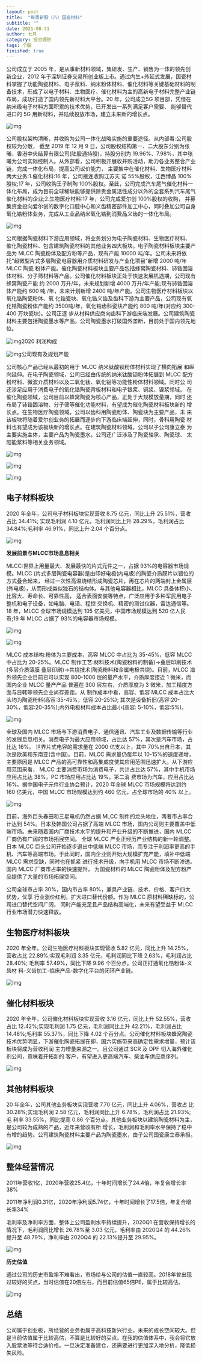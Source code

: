 ```yaml
---
layout: post
title:  "每周新股（八）国瓷材料"
subtitle: ""
date: 2021-08-31
author: 七月
category: 投资理财
tags: 个股
finished: true
---
```


公司成立于 2005 年，是从事新材料领域，集研发、生产、销售为一体的领先创新企业，2012 年于深圳证券交易所创业板上市。通过内生+外延式发展，国瓷材料掌握了功能陶瓷材料、电子浆料、纳米粉体材料、催化材料等关键基础材料的制备技术，形成了以电子材料、生物医疗、催化材料为主的高新电子材料完整产业链布局，成功打造了国内领先新材料大平台。20 年，公司成立5G 项目部，凭借在纳米级电子材料方面积累的技术优势，已开发出一系列满足客户需要、 能够替代进口的 5G 用新材料，并陆续投放市场，建立未来新的增长点。

![img](/img/2021-08-31-Guocicailiao_300285/v2-020e853ca582c99e879304e87b8109e9_720w-20210917144948177.png)

公司股权架构清晰，并收购为公司一体化战略实施的重要途径。从内部看:公司股权较为分散， 截至 2019 年 12 月 9 日，公司股权结构第一、二大股东分别为张曦、香港中央结算有限公司(陆股通持股)，持股分别为 19.96%、7.98%，其中张曦为公司实际控制人。从外部看，公司积极开展收并购活动，助力各业务整合产业链，完成一体化布局，提高公司议价能力， 主要集中在催化材料、生物医疗材料两大业务:1.催化材料:16 年，公司接连收购江苏天 诺 55%股权，江西博晶 100%股权;17 年，公司收购王子制陶 100%股权。至此，公司完成汽车尾气催化材料一体化布局，成为目前全球稀缺能够提供除贵金属活性成分以外的全套系列汽车尾气催化材料的企业;2.生物医疗材料:17 年，公司完成爱尔创 100%股权的收购， 并募集资金投向爱尔创的数字化口腔中心和义齿精密部件加工中心，同时叠加公司自身氧化锆粉体业务，完成从工业品纳米氧化锆到消费品义齿的一体化布局。

![img](/img/2021-08-31-Guocicailiao_300285/v2-4ee446e2376bde6c7eb4cc16b0c4ece5_720w.png)

公司根据陶瓷材料下游应用领域，将业务划分为电子陶瓷材料、生物医疗材料、 催化陶瓷材料、包含建筑陶瓷材料的其他业务四大板块。电子陶瓷材料板块主要产品为 MLCC 陶瓷粉体及配方粉等产品，现有产能 10000 吨/年。公司未来将依托“超微型片式多层陶瓷电容器用介质材料研发与产业化项目”新增 2000 吨/年 MLCC 陶瓷 粉体产能。催化陶瓷材料板块主要产品包括蜂窝陶瓷材料、铈锆固溶体材料、分子筛材料等产品。公司催化材料板块正处于快速发展机遇期，公司现有蜂窝陶瓷产能 约 2000 万升/年，未来规划新增 4000 万升/年产能;现有铈锆固溶体产能约 600 吨 /年，未来计划新增 2400 吨/年产能。公司生物医疗材料板块以氧化锆陶瓷粉体、氧 化锆瓷块、氧化锆义齿及齿科下游为主要产品，公司现有氧化锆陶瓷粉体产能约 3500吨/年，氧化锆齿科瓷块产能约 800 吨/年(对应约 300-400 万块瓷块)。公司正逐 步从材料供应商向齿科下游临床端发展。公司建筑陶瓷材料主要包括陶瓷墨水等产品，公司陶瓷墨水打破国外垄断，目前处于国内领先地位。

![img](/img/2021-08-31-Guocicailiao_300285/v2-7a8e38b0a68af0c092939fc60c04a620_720w.png)2020 利润构成

![img](/img/2021-08-31-Guocicailiao_300285/v2-5915d530950075cb12f731df63addcfa_720w.png)公司现有及规划产能

公司核心产品已经从最初的用于 MLCC 纳米钛酸钡粉体材料实现了横向拓展 和纵向延伸。在电子陶瓷领域，公司已经由传统的纳米钛酸钡粉体拓展到 MLCC 配方粉材料、微波介质材料以及二氧化钛、氧化铝等功能性粉体材料领域。同时公 司还涉足应用于消费电子的氧化锆陶瓷背板材料和电子银浆、铜浆、镍浆领域。 在催化陶瓷领域，公司目前以蜂窝陶瓷为核心产品，正处于大规模放量期，同时 还布局了铈锆固溶物、分子筛等催化功能材料，有望成为催化陶瓷材料板块新的 增长点。在生物医疗陶瓷领域，公司以齿科用陶瓷粉体、陶瓷块为主要产品，未 来该板块将随着爱尔创业务的拓展而逐步向下游临床端延伸，同时，骨科用陶瓷 材料也有望成为该板块新的增长点。在建筑陶瓷材料领域，公司以子公司康立泰 为主要实施主体，主要产品为陶瓷墨水。公司还广泛涉及了陶瓷轴承、陶瓷球、 太阳能浆料等相关业务领域。

![img](/img/)

![img](/img/2021-08-31-Guocicailiao_300285/v2-452a20eb3a2c65f0bc30eb9328e4a000_720w.png)

![img](https://pic4.zhimg.com/80/v2-cbcce32be1854499f793fda5e53943e3_720w.jpg)

## 电子材料板块

2020 年全年，公司电子材料板块实现营收 8.75 亿元，同比上升 25.51%，营收 占比 34.41%; 实现毛利润 4.10 亿元，毛利润同比上升 28.29%，毛利润占比 34.84%;毛利率 46.91%，同比上升 2.04 个百分点。

![img](/img/2021-08-31-Guocicailiao_300285/v2-6c5ff786bbdde48859bec1354316dadb_720w.png)

**发展前景与MLCC市场息息相关**

MLCC:世界上用量最大、发展最快的片式元件之一，占据 93%的电容器市场规模。MLCC (片式多层陶瓷电容器)是由印好电极(内电极)的陶瓷介质膜片以错位的方式叠合起来， 经过一次性高温烧结形成陶瓷芯片，再在芯片的两端封上金属层(外电极)，从而形成类似独石的结构体。与其他电容器相比，MLCC 具备体积小、比容大、寿命长、可靠性高， 适合表面安装等特点，广泛应用于多种军民用电子整机和电子设备，如电脑、电话、程控 交换机、精密的测试仪器，雷达通信等。18 年，MLCC 全球市场规模达到 105 亿美元，中国市场规模达到 520 亿人民币;19 年 MLCC 占据了 93%的电容器市场规模。

![img](/img/021-08-31-Guocicailiao_300285/v2-f31d5a1524dd52bcd2568ee66a0dd616_720w.png "(左）平行板电容器结构图（右)MLCC结构图")

![img](/img/2021-08-31-Guocicailiao_300285/v2-90608f23cca4096782d274bf0065d389_720w.png "2019 年全球各类电容器市场规模占比")

MLCC 成本结构:粉体为主要成本，高容 MLCC 中占比为 35-45%，低容 MLCC 中占比为 20-25%。MLCC 制作工艺:材料技术(陶瓷粉料的制备)→叠层印刷技术(多层介质薄膜 叠层印刷)→共烧技术(陶瓷粉料和金属电极共烧)。目前，MLCC 海外领先企业目前已可以实现 800-1000 层的量产水平，介质厚度接近 1 微米，而国内企业 MLCC 量产产品 普遍在 300 层左右，介质厚度为 3 微米，加工精度方面与日韩等领先企业尚存差距。从 制作成本中看，高容、低容 MLCC 成本占比大头均为陶瓷粉料(高容:35-45%，低容:20-25%); 其次是设备折旧(高容:20-30%，低容:20-35%);内外电极材料成本占比最小(高容: 5-10%，低容:5%)。

![img](/img/2021-08-31-Guocicailiao_300285/)

全球及国内 MLCC 市场与下游消费电子、通信通讯、汽车工业及数据传输等行业的发展息息相关。消费电子为最大应用领域，占比达 57%，其次是汽车市场，占比达 16%。 世界片式电容的需求量在 2000 亿支以上，其中 70%出自日本，其次是欧美和东南亚(含中国)。目前，MLCC 需求量仍每年以 10-15%的速度递增，主要原因是 MLCC 产品的高可靠性和高集成度使其应用范围迅速扩大。从下游应用范围来看， MLCC 主要消费市场为消费电子，共计占比达 57%，其中手机市场应用占比达 38%，PC 市场应用占比达 19%，第二消 费市场为汽车，应用占比达 16%。据中国电子元件行业协会预计，2020 年全球 MLCC 市场规模将达到约 160 亿美元，中国 MLCC 市场规模达到约 460 亿元，占全球市场的 40% 以上。

![img](/img/2021-08-31-Guocicailiao_300285/v2-1fc88f370ab8f57d9977dab71020bd5a_720w.png)

目前，海外巨头春田和三星电机仍然占据 MLCC 制件的龙头地位，两者市占率合计达到 54%。日本及韩国公司占据了高端 MLCC 市场，国内公司则主要覆盖中低端市场。未来随着国内厂商技术水平的提升和产业升级的不断推进，国内 MLCC 厂商仍有广阔的市场拓展空间。
全球 MLCC 产业正经历产业结构的新一轮调整。日本 MLCC 巨头公司开始逐步退出中低端 MLCC 市场，而专注于利润率更高的手机、汽车等高端市场。于此同时，国内企业则开始大规模扩充产能，填补中低端 MLCC 需求空缺，同时也在抓紧 进行技术升级，向手机用 MLCC 市场不断渗透。国内 MLCC 厂商市占率的快速提升， 为国瓷材料的 MLCC 陶瓷粉体及配方粉产品提供了大量的市场拓展空间。

公司全球市占率 30%，国内市占率 80%，兼具产业链、技术、价格、客户四大优势，优享 行业涨价红利，扩大进口替代份额。作为 MLCC 原材料稀缺标的，公司进口替代空间广阔， 同时产能充足且产品结构高端化，未来有望受益于 MLCC 行业市场潜力快速释放。

## 生物医疗材料板块

2020 年全年，公司生物医疗材料板块实现营收 5.82 亿元，同比上升 14.25%， 营收占比 22.89%;实现毛利润 3.35 亿元，毛利润同比下降 2.63%，毛利润占比 28.40%; 毛利率 57.49%，同比下降 9.96 个百分点。公司正打通氧化锆粉体-义齿材 料-义齿加工-临床产品-数字化平台的闭环产业链。

![img](/img/2021-08-31-Guocicailiao_300285/v2-88879ced201359952d1922adbfe782c5_720w.png)

## 催化材料板块

2020 年全年，公司催化材料板块实现营收 3.16 亿元，同比上升 52.55%，营收 占比 12.42%;实现毛利润 1.75 亿元，毛利润同比上升 42.21%，毛利润占比 14.48%;毛利率 55.37%，同比下降 4.02 个百分点。公司催化材料板块蜂窝陶瓷技术优势明显，下游催化陶瓷拓展在即，国六实施带来高确定性需求增量，预计该板块将成为营收利润 主力增量来源之一。且公司通过 SCR 及 DPF 切入海外催化剂公司，意味着开拓新的 客户，有望进入更高端汽车、柴油车供应商序列。

![img](/img/2021-08-31-Guocicailiao_300285/v2-8120d87977632e28caedd7b30689cf9b_720w.png)

## 其他材料板块

20 年全年，公司其他业务板块实现营收 7.70 亿元，同比上升 4.06%，营收占 比 30.28%;实现毛利润 2.58 亿元，毛利润同比上升 6.78%，毛利润占比 21.93%;毛 利率 33.55%，同比提高 0.86 个百分点。其他业务板块以建筑陶瓷材料为主，是公司较为成熟的产品，近年来营收有所 增长，毛利润和毛利率水平保持了稳中有增的趋势。公司建筑陶瓷材料主要产品为陶瓷墨水，由子公司国瓷康立泰承担。

![img](/img/2021-08-31-Guocicailiao_300285/v2-3312c5599da3f96d9052fba0335597bd_720w.png)

## 整体经营情况

2011年营收1亿，2020年营收25.4亿，十年时间增长了24.4倍，年复合增长率38%

2011年净利润0.31亿，2020年净利润5.74亿，十年时间增长了17.5倍，年复合增长率34%

毛利率及净利率方面，整体上公司盈利水平持续提升，2020Q1 在营收保持增长的情况下，毛利润同比增长 26.78%至 3.03 亿元，毛利率由 2020Q4 的 44.26%提升至 48.79%，净利率由 2020Q4 的 22.13%提升至 29.95%。

![img](/img/2021-08-31-Guocicailiao_300285/v2-e1bf4106f7adbda55a138c9b6d93611e_720w-20210917151803918.jpg)



**历史估值**

通过公司的历史市盈率不难看出，市场给与公司的估值一直较高。2018年曾出现过较好的买点，当时估值在20倍左右，而目前估值65倍PE，属于比较高估。

![img](/img/2021-08-31-Guocicailiao_300285/v2-1dcf161e4d99e306ca21f95fa1b321ef_720w-20210917151745435.jpg)

## 总结

公司属于创业板，所经营的业务也属于高科技新兴行业，未来的成长空间较大。但是当前估值属于比较高估，不算是比较好的买点。在我的估值体系中，我会将它放入股票池等待合适价格。一旦决定准备建仓，还需要进行更加深入地分析，降低损失风险。